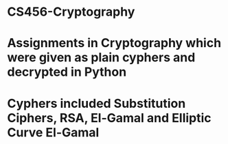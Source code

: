 # CS456-Cryptography
# Assignments in Cryptography which were given as plain cyphers and decrypted in Python
# Cyphers included Substitution Ciphers, RSA, El-Gamal and Elliptic Curve El-Gamal

